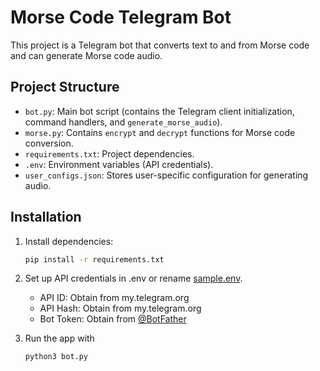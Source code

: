 # Morse Code Telegram Bot

This project is a Telegram bot that converts text to and from Morse code and can generate Morse code audio.

## Project Structure

- `bot.py`: Main bot script (contains the Telegram client initialization, command handlers, and `generate_morse_audio`).
- `morse.py`: Contains `encrypt` and `decrypt` functions for Morse code conversion.
- `requirements.txt`: Project dependencies.
- `.env`: Environment variables (API credentials).
- `user_configs.json`: Stores user-specific configuration for generating audio.

## Installation
1. Install dependencies:
    ```bash
    pip install -r requirements.txt
    ```

2. Set up API credentials in .env or rename [sample.env](/sample.env).

    - API ID: Obtain from my.telegram.org
    - API Hash: Obtain from my.telegram.org
    - Bot Token: Obtain from [@BotFather](https://telegram.me/BotFather)

3. Run the app with
    ```bash
    python3 bot.py
    ```
